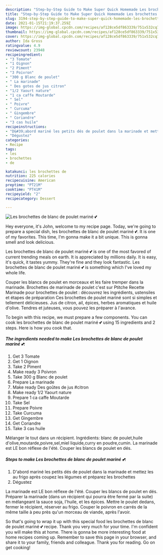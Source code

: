 ```yaml
---
description: "Step-by-Step Guide to Make Super Quick Homemade Les brochettes de blanc de poulet mariné 💕"
title: "Step-by-Step Guide to Make Super Quick Homemade Les brochettes de blanc de poulet mariné 💕"
slug: 3194-step-by-step-guide-to-make-super-quick-homemade-les-brochettes-de-blanc-de-poulet-marine
date: 2021-01-15T21:19:37.259Z
image: https://img-global.cpcdn.com/recipes/af128ce5df863339/751x532cq70/les-brochettes-de-blanc-de-poulet-marine-💕-photo-principale-de-la-recette.jpg
thumbnail: https://img-global.cpcdn.com/recipes/af128ce5df863339/751x532cq70/les-brochettes-de-blanc-de-poulet-marine-💕-photo-principale-de-la-recette.jpg
cover: https://img-global.cpcdn.com/recipes/af128ce5df863339/751x532cq70/les-brochettes-de-blanc-de-poulet-marine-💕-photo-principale-de-la-recette.jpg
author: Ida Gross
ratingvalue: 4.9
reviewcount: 23948
recipeingredient:
- "3 Tomate"
- "1 Oignon"
- "2 Piment"
- "3 Poivron"
- "300 g Blanc de poulet"
- " La marinade"
- " Des gotes de jus citron"
- "1/2 Yaourt nature"
- "1 ca caffe Moutarde"
- " Sel"
- " Poivre"
- " Curcuma"
- " Gingembre"
- " Coriandre"
- "3 cas huile"
recipeinstructions:
- "D&#39;abord mariné les petits dés de poulet dans la marinade et mettez les au frigo après coupez les légumes et préparez les brochettes"
- "Dégustez"
categories:
- Recipe
tags:
- les
- brochettes
- de

katakunci: les brochettes de 
nutrition: 225 calories
recipecuisine: American
preptime: "PT21M"
cooktime: "PT41M"
recipeyield: "2"
recipecategory: Dessert

---
```



![Les brochettes de blanc de poulet mariné 💕](https://img-global.cpcdn.com/recipes/af128ce5df863339/751x532cq70/les-brochettes-de-blanc-de-poulet-marine-💕-photo-principale-de-la-recette.jpg)

Hey everyone, it's John, welcome to my recipe page. Today, we're going to prepare a special dish, les brochettes de blanc de poulet mariné 💕. It is one of my favorites. This time, I'm gonna make it a bit unique. This is gonna smell and look delicious.

Les brochettes de blanc de poulet mariné 💕 is one of the most favored of current trending meals on earth. It is appreciated by millions daily. It is easy, it's quick, it tastes yummy. They're fine and they look fantastic. Les brochettes de blanc de poulet mariné 💕 is something which I've loved my whole life.

Couper les blancs de poulet en morceaux et les faire tremper dans la marinade. Brochettes de marinade de poulet c&#39;est sur Ptitche Recette Marinade pour brochettes de poulet : découvrez les ingrédients, ustensiles et étapes de préparation Ces brochettes de poulet mariné sont si simples et tellement délicieuses. Jus de citron, ail, épices, herbes aromatiques et huile d&#39;olive. Tendres et juteuses, vous pouvez les préparer à l&#39;avance.


To begin with this recipe, we must prepare a few components. You can cook les brochettes de blanc de poulet mariné 💕 using 15 ingredients and 2 steps. Here is how you cook that.

<!--inarticleads1-->

##### The ingredients needed to make Les brochettes de blanc de poulet mariné 💕:

1. Get 3 Tomate
1. Get 1 Oignon
1. Take 2 Piment
1. Make ready 3 Poivron
1. Take 300 g Blanc de poulet
1. Prepare  La marinade
1. Make ready  Des goûtes de jus #citron
1. Make ready 1/2 Yaourt nature
1. Prepare 1 ca caffe Moutarde
1. Take  Sel
1. Prepare  Poivre
1. Take  Curcuma
1. Get  Gingembre
1. Get  Coriandre
1. Take 3 cas huile


Mélanger le tout dans un récipient. Ingrédients: blanc de poulet,huile d&#39;olive,moutarde,poivre,sel,miel liquide,curry en poudre,cumin. La marinade est LE bon réflexe de l&#39;été. Couper les blancs de poulet en dés. 

<!--inarticleads2-->

##### Steps to make Les brochettes de blanc de poulet mariné 💕:

1. D&#39;abord mariné les petits dés de poulet dans la marinade et mettez les au frigo après coupez les légumes et préparez les brochettes
1. Dégustez


La marinade est LE bon réflexe de l&#39;été. Couper les blancs de poulet en dés. Préparer la marinade (dans un récipient qui pourra être fermé par la suite) en mélangeant la sauce soja, l&#39;huile, et les épices. Mettre le poulet dedans, fermer le récipient, réserver au frigo. Couper le poivron en carrés de la même taille à peu près qu&#39;un morceau de viande, après l&#39;avoir. 

So that's going to wrap it up with this special food les brochettes de blanc de poulet mariné 💕 recipe. Thank you very much for your time. I'm confident you will make this at home. There is gonna be more interesting food at home recipes coming up. Remember to save this page in your browser, and share it to your family, friends and colleague. Thank you for reading. Go on get cooking!

